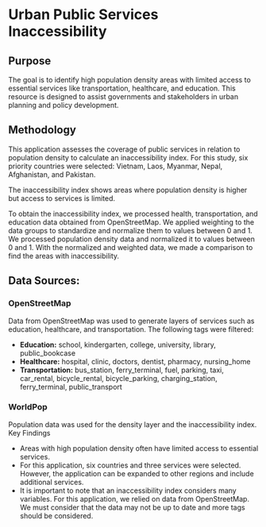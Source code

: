 # Urban Public Services Inaccessibility

## Purpose
The goal is to identify high population density areas with limited access to essential services like transportation, healthcare, and education. This resource is designed to assist governments and stakeholders in urban planning and policy development.

## Methodology
This application assesses the coverage of public services in relation to population density to calculate an inaccessibility index. For this study, six priority countries were selected: Vietnam, Laos, Myanmar, Nepal, Afghanistan, and Pakistan.

The inaccessibility index shows areas where population density is higher but access to services is limited.

To obtain the inaccessibility index, we processed health, transportation, and education data obtained from OpenStreetMap. We applied weighting to the data groups to standardize and normalize them to values between 0 and 1. We processed population density data and normalized it to values between 0 and 1. With the normalized and weighted data, we made a comparison to find the areas with inaccessibility.

## Data Sources:

### OpenStreetMap

Data from OpenStreetMap was used to generate layers of services such as education, healthcare, and transportation. The following tags were filtered:

- **Education:** school, kindergarten, college, university, library, public_bookcase
- **Healthcare:** hospital, clinic, doctors, dentist, pharmacy, nursing_home
- **Transportation:** bus_station, ferry_terminal, fuel, parking, taxi, car_rental, bicycle_rental, bicycle_parking, charging_station, ferry_terminal, public_transport

### WorldPop

Population data was used for the density layer and the inaccessibility index.
Key Findings
- Areas with high population density often have limited access to essential services.
- For this application, six countries and three services were selected. However, the application can be expanded to other regions and include additional services.
- It is important to note that an inaccessibility index considers many variables. For this application, we relied on data from OpenStreetMap. We must consider that the data may not be up to date and more tags should be considered.